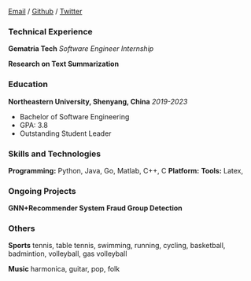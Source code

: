 [Email](mailto:charleszhuren@gmail.com) / [Github](https://github.com/CharlesZhuRen) / [Twitter](https://twitter.com/renzhu_charles)

### Technical Experience
**Gematria Tech** *Software Engineer Internship*

**Research on Text Summarization**

### Education

**Northeastern University, Shenyang, China** *2019-2023*

- Bachelor of Software Engineering
- GPA: 3.8
- Outstanding Student Leader


### Skills and Technologies
**Programming:** Python, Java, Go, Matlab, C++, C
**Platform:** 
**Tools:** Latex, 


### Ongoing Projects
**GNN+Recommender System**
**Fraud Group Detection**

### Others
**Sports** tennis, table tennis, swimming, running, cycling, basketball, badmintion, volleyball, gas volleyball

**Music** harmonica, guitar, pop, folk